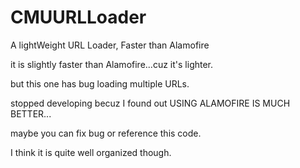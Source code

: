 # CMUURLLoader
A lightWeight URL Loader, Faster than Alamofire

it is slightly faster than Alamofire...cuz it's lighter.

but this one has bug loading multiple URLs.

stopped developing becuz I found out USING ALAMOFIRE IS MUCH BETTER...

maybe you can fix bug or reference this code.

I think it is quite well organized though.

